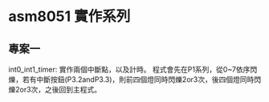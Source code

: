 # asm8051 實作系列

## 專案一
int0_int1_timer: 實作兩個中斷點，以及計時。
程式會先在P1系列，從0~7依序閃爍，若有中斷按鈕(P3.2andP3.3)，則前四個燈同時閃爍2or3次，後四個燈同時閃爍2or3次，之後回到主程式。
